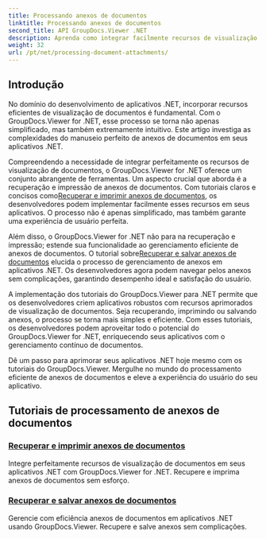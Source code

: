 ```yaml
---
title: Processando anexos de documentos
linktitle: Processando anexos de documentos
second_title: API GroupDocs.Viewer .NET
description: Aprenda como integrar facilmente recursos de visualização de documentos em seus aplicativos .NET usando GroupDocs.Viewer. Gerencie anexos de documentos com eficiência.
weight: 32
url: /pt/net/processing-document-attachments/
--- 
```

## Introdução

No domínio do desenvolvimento de aplicativos .NET, incorporar recursos eficientes de visualização de documentos é fundamental. Com o GroupDocs.Viewer for .NET, esse processo se torna não apenas simplificado, mas também extremamente intuitivo. Este artigo investiga as complexidades do manuseio perfeito de anexos de documentos em seus aplicativos .NET.

 Compreendendo a necessidade de integrar perfeitamente os recursos de visualização de documentos, o GroupDocs.Viewer for .NET oferece um conjunto abrangente de ferramentas. Um aspecto crucial que aborda é a recuperação e impressão de anexos de documentos. Com tutoriais claros e concisos como[Recuperar e imprimir anexos de documentos](./retrieve-and-print-attachments/), os desenvolvedores podem implementar facilmente esses recursos em seus aplicativos. O processo não é apenas simplificado, mas também garante uma experiência de usuário perfeita.

Além disso, o GroupDocs.Viewer for .NET não para na recuperação e impressão; estende sua funcionalidade ao gerenciamento eficiente de anexos de documentos. O tutorial sobre[Recuperar e salvar anexos de documentos](./retrieve-and-save-attachments/) elucida o processo de gerenciamento de anexos em aplicativos .NET. Os desenvolvedores agora podem navegar pelos anexos sem complicações, garantindo desempenho ideal e satisfação do usuário.

A implementação dos tutoriais do GroupDocs.Viewer para .NET permite que os desenvolvedores criem aplicativos robustos com recursos aprimorados de visualização de documentos. Seja recuperando, imprimindo ou salvando anexos, o processo se torna mais simples e eficiente. Com esses tutoriais, os desenvolvedores podem aproveitar todo o potencial do GroupDocs.Viewer for .NET, enriquecendo seus aplicativos com o gerenciamento contínuo de documentos.

Dê um passo para aprimorar seus aplicativos .NET hoje mesmo com os tutoriais do GroupDocs.Viewer. Mergulhe no mundo do processamento eficiente de anexos de documentos e eleve a experiência do usuário do seu aplicativo.

## Tutoriais de processamento de anexos de documentos
### [Recuperar e imprimir anexos de documentos](./retrieve-and-print-attachments/)
Integre perfeitamente recursos de visualização de documentos em seus aplicativos .NET com GroupDocs.Viewer for .NET. Recupere e imprima anexos de documentos sem esforço.
### [Recuperar e salvar anexos de documentos](./retrieve-and-save-attachments/)
Gerencie com eficiência anexos de documentos em aplicativos .NET usando GroupDocs.Viewer. Recupere e salve anexos sem complicações.